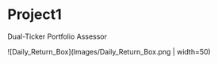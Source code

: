 # Project1
Dual-Ticker Portfolio Assessor

  ![Daily_Return_Box](Images/Daily_Return_Box.png | width=50)
